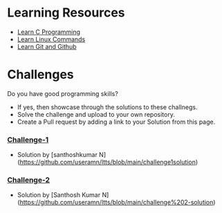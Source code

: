# Learning Resources
* [Learn C Programming](C-Resources.md)
* [Learn Linux Commands](Linux-Resources.md)
* [Learn Git and Github](C-Resources.md)

# Challenges
Do you have good programming skills? 
- If yes, then showcase through the solutions to these challnegs.
- Solve the challenge and upload to your own repository.
- Create a Pull request by adding a link to your Solution from this page.

### [Challenge-1](challenge-1.md)
* Solution by [santhoshkumar N] (https://github.com/useramn/ltts/blob/main/challenge1solution)

### [Challenge-2](challenge-2.md)
* Solution by [Santhosh Kumar N] (https://github.com/useramn/ltts/blob/main/challenge%202-solution)
